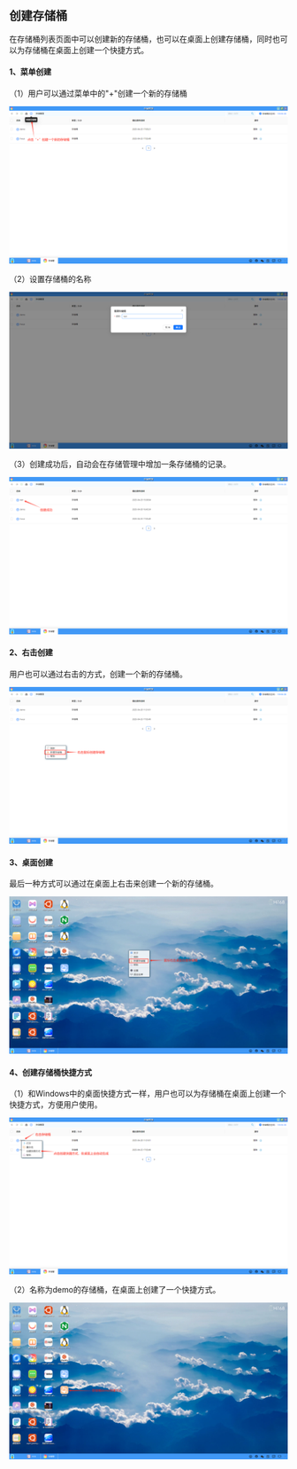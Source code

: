 ## 创建存储桶
在存储桶列表页面中可以创建新的存储桶，也可以在桌面上创建存储桶，同时也可以为存储桶在桌面上创建一个快捷方式。

#### 1、菜单创建
（1）用户可以通过菜单中的"+"创建一个新的存储桶

![alt text](./storagebucket02.png)

（2）设置存储桶的名称

![alt text](./storagebucket03.png)

（3）创建成功后，自动会在存储管理中增加一条存储桶的记录。

![alt text](./storagebucket03-1.png)

#### 2、右击创建

用户也可以通过右击的方式，创建一个新的存储桶。

![alt text](./storagebucket04.png)

#### 3、桌面创建

最后一种方式可以通过在桌面上右击来创建一个新的存储桶。

![alt text](./storagebucket05.png)

#### 4、创建存储桶快捷方式
（1）和Windows中的桌面快捷方式一样，用户也可以为存储桶在桌面上创建一个快捷方式，方便用户使用。

![alt text](./storagebucket06.png)

（2）名称为demo的存储桶，在桌面上创建了一个快捷方式。

![alt text](./storagebucket07.png)
